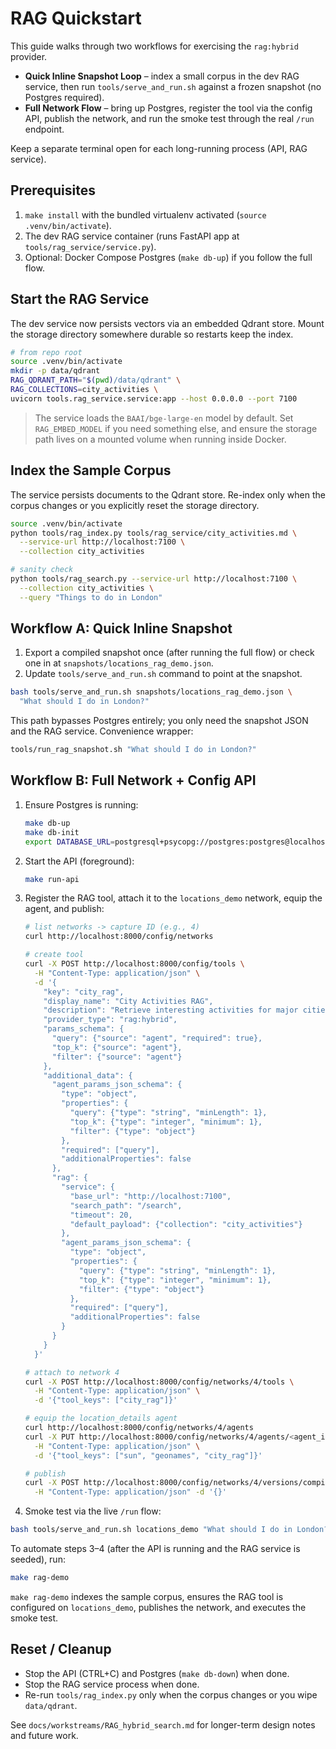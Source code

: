 # RAG Quickstart

This guide walks through two workflows for exercising the `rag:hybrid` provider.

- **Quick Inline Snapshot Loop** – index a small corpus in the dev RAG service, then
  run `tools/serve_and_run.sh` against a frozen snapshot (no Postgres required).
- **Full Network Flow** – bring up Postgres, register the tool via the config API,
  publish the network, and run the smoke test through the real `/run` endpoint.

Keep a separate terminal open for each long-running process (API, RAG service).

## Prerequisites

1. `make install` with the bundled virtualenv activated (`source .venv/bin/activate`).
2. The dev RAG service container (runs FastAPI app at `tools/rag_service/service.py`).
3. Optional: Docker Compose Postgres (`make db-up`) if you follow the full flow.

## Start the RAG Service

The dev service now persists vectors via an embedded Qdrant store. Mount the storage
directory somewhere durable so restarts keep the index.

```bash
# from repo root
source .venv/bin/activate
mkdir -p data/qdrant
RAG_QDRANT_PATH="$(pwd)/data/qdrant" \
RAG_COLLECTIONS=city_activities \
uvicorn tools.rag_service.service:app --host 0.0.0.0 --port 7100
```

> The service loads the `BAAI/bge-large-en` model by default. Set `RAG_EMBED_MODEL`
> if you need something else, and ensure the storage path lives on a mounted volume
> when running inside Docker.

## Index the Sample Corpus

The service persists documents to the Qdrant store. Re-index only when the corpus
changes or you explicitly reset the storage directory.

```bash
source .venv/bin/activate
python tools/rag_index.py tools/rag_service/city_activities.md \
  --service-url http://localhost:7100 \
  --collection city_activities

# sanity check
python tools/rag_search.py --service-url http://localhost:7100 \
  --collection city_activities \
  --query "Things to do in London"
```

## Workflow A: Quick Inline Snapshot

1. Export a compiled snapshot once (after running the full flow) or check one in at
   `snapshots/locations_rag_demo.json`.
2. Update `tools/serve_and_run.sh` command to point at the snapshot.

```bash
bash tools/serve_and_run.sh snapshots/locations_rag_demo.json \
  "What should I do in London?"
```

This path bypasses Postgres entirely; you only need the snapshot JSON and the RAG service.
Convenience wrapper:

```bash
tools/run_rag_snapshot.sh "What should I do in London?"
```

## Workflow B: Full Network + Config API

1. Ensure Postgres is running:
   ```bash
   make db-up
   make db-init
   export DATABASE_URL=postgresql+psycopg://postgres:postgres@localhost:5432/arion_agents
   ```
2. Start the API (foreground):
   ```bash
   make run-api
   ```
3. Register the RAG tool, attach it to the `locations_demo` network, equip the agent, and publish:
   ```bash
   # list networks -> capture ID (e.g., 4)
   curl http://localhost:8000/config/networks

   # create tool
   curl -X POST http://localhost:8000/config/tools \
     -H "Content-Type: application/json" \
     -d '{
       "key": "city_rag",
       "display_name": "City Activities RAG",
       "description": "Retrieve interesting activities for major cities.",
       "provider_type": "rag:hybrid",
       "params_schema": {
         "query": {"source": "agent", "required": true},
         "top_k": {"source": "agent"},
         "filter": {"source": "agent"}
       },
       "additional_data": {
         "agent_params_json_schema": {
           "type": "object",
           "properties": {
             "query": {"type": "string", "minLength": 1},
             "top_k": {"type": "integer", "minimum": 1},
             "filter": {"type": "object"}
           },
           "required": ["query"],
           "additionalProperties": false
         },
         "rag": {
           "service": {
             "base_url": "http://localhost:7100",
             "search_path": "/search",
             "timeout": 20,
             "default_payload": {"collection": "city_activities"}
           },
           "agent_params_json_schema": {
             "type": "object",
             "properties": {
               "query": {"type": "string", "minLength": 1},
               "top_k": {"type": "integer", "minimum": 1},
               "filter": {"type": "object"}
             },
             "required": ["query"],
             "additionalProperties": false
           }
         }
       }
     }'

   # attach to network 4
   curl -X POST http://localhost:8000/config/networks/4/tools \
     -H "Content-Type: application/json" \
     -d '{"tool_keys": ["city_rag"]}'

   # equip the location_details agent
   curl http://localhost:8000/config/networks/4/agents
   curl -X PUT http://localhost:8000/config/networks/4/agents/<agent_id>/tools \
     -H "Content-Type: application/json" \
     -d '{"tool_keys": ["sun", "geonames", "city_rag"]}'

   # publish
   curl -X POST http://localhost:8000/config/networks/4/versions/compile_and_publish \
     -H "Content-Type: application/json" -d '{}'
   ```
4. Smoke test via the live `/run` flow:
```bash
bash tools/serve_and_run.sh locations_demo "What should I do in London?" --network locations_demo
```

To automate steps 3–4 (after the API is running and the RAG service is seeded), run:

```bash
make rag-demo
```

`make rag-demo` indexes the sample corpus, ensures the RAG tool is configured on
`locations_demo`, publishes the network, and executes the smoke test.

## Reset / Cleanup

- Stop the API (CTRL+C) and Postgres (`make db-down`) when done.
- Stop the RAG service process when done.
- Re-run `tools/rag_index.py` only when the corpus changes or you wipe `data/qdrant`.

See `docs/workstreams/RAG_hybrid_search.md` for longer-term design notes and future work.
